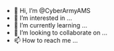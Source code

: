 - 👋 Hi, I’m @CyberArmyAMS
- 👀 I’m interested in ...
- 🌱 I’m currently learning ...
- 💞️ I’m looking to collaborate on ...
- 📫 How to reach me ...

<!---
CyberArmyAMS/CyberArmyAMS is a ✨ special ✨ repository because its `README.md` (this file) appears on your GitHub profile.
You can click the Preview link to take a look at your changes.
--->
